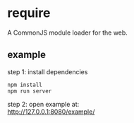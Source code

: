 # require
A CommonJS module loader for the web.

## example
step 1: install dependencies
```
npm install
npm run server
```
step 2: open example at:  
http://127.0.0.1:8080/example/
